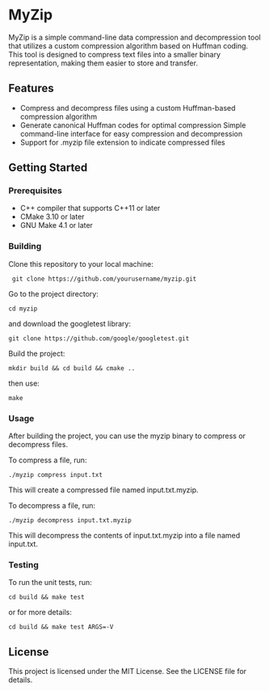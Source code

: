 # MyZip
MyZip is a simple command-line data compression and decompression tool that utilizes a custom compression algorithm based on Huffman coding. This tool is designed to compress text files into a smaller binary representation, making them easier to store and transfer.

## Features
- Compress and decompress files using a custom Huffman-based compression algorithm
- Generate canonical Huffman codes for optimal compression
  Simple command-line interface for easy compression and decompression
- Support for .myzip file extension to indicate compressed files


## Getting Started
### Prerequisites
- C++ compiler that supports C++11 or later
- CMake 3.10 or later
- GNU Make 4.1 or later

### Building
Clone this repository to your local machine:

``` git clone https://github.com/yourusername/myzip.git```

Go to the project directory:
``` 
cd myzip 
```

and download the googletest library:
``` 
git clone https://github.com/google/googletest.git
```




Build the project:

```
mkdir build && cd build && cmake .. 
```

then use:

```
make
```

### Usage
After building the project, you can use the myzip binary to compress or decompress files.

To compress a file, run:


```
./myzip compress input.txt
```

This will create a compressed file named input.txt.myzip.

To decompress a file, run:

```
./myzip decompress input.txt.myzip
```

This will decompress the contents of input.txt.myzip into a file named input.txt.

### Testing
To run the unit tests, run:

```
cd build && make test
```

or for more details:

```
cd build && make test ARGS=-V
```

## License
This project is licensed under the MIT License. See the LICENSE file for details.





